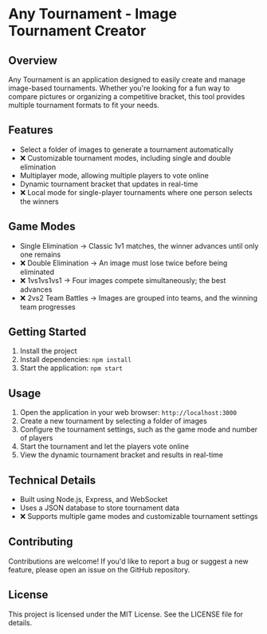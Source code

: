 # **Any Tournament - Image Tournament Creator**

## **Overview**

Any Tournament is an application designed to easily create and manage image-based tournaments. Whether you're looking for a fun way to compare pictures or organizing a competitive bracket, this tool provides multiple tournament formats to fit your needs.

## **Features**

- Select a folder of images to generate a tournament automatically
- ❌ Customizable tournament modes, including single and double elimination
- Multiplayer mode, allowing multiple players to vote online
- Dynamic tournament bracket that updates in real-time
- ❌ Local mode for single-player tournaments where one person selects the winners

## **Game Modes**

- Single Elimination → Classic 1v1 matches, the winner advances until only one remains
- ❌ Double Elimination → An image must lose twice before being eliminated
- ❌ 1vs1vs1vs1 → Four images compete simultaneously; the best advances
- ❌ 2vs2 Team Battles → Images are grouped into teams, and the winning team progresses

## **Getting Started**

1. Install the project
2. Install dependencies: `npm install`
3. Start the application: `npm start`

## **Usage**

1. Open the application in your web browser: `http://localhost:3000`
2. Create a new tournament by selecting a folder of images
3. Configure the tournament settings, such as the game mode and number of players
4. Start the tournament and let the players vote online
5. View the dynamic tournament bracket and results in real-time

## **Technical Details**

- Built using Node.js, Express, and WebSocket
- Uses a JSON database to store tournament data
- ❌ Supports multiple game modes and customizable tournament settings

## **Contributing**

Contributions are welcome! If you'd like to report a bug or suggest a new feature, please open an issue on the GitHub repository.

## **License**

This project is licensed under the MIT License. See the LICENSE file for details.
